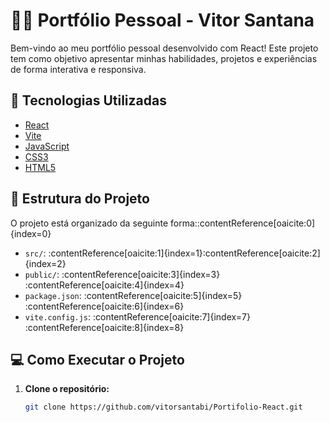 # 👨‍💻 Portfólio Pessoal - Vitor Santana

Bem-vindo ao meu portfólio pessoal desenvolvido com React! Este projeto tem como objetivo apresentar minhas habilidades, projetos e experiências de forma interativa e responsiva.

## 🚀 Tecnologias Utilizadas

- [React](https://reactjs.org/)
- [Vite](https://vitejs.dev/)
- [JavaScript](https://developer.mozilla.org/pt-BR/docs/Web/JavaScript)
- [CSS3](https://developer.mozilla.org/pt-BR/docs/Web/CSS)
- [HTML5](https://developer.mozilla.org/pt-BR/docs/Web/HTML)

## 📁 Estrutura do Projeto

O projeto está organizado da seguinte forma:&#8203;:contentReference[oaicite:0]{index=0}

- `src/`: :contentReference[oaicite:1]{index=1}&#8203;:contentReference[oaicite:2]{index=2}
- `public/`: :contentReference[oaicite:3]{index=3}&#8203;:contentReference[oaicite:4]{index=4}
- `package.json`: :contentReference[oaicite:5]{index=5}&#8203;:contentReference[oaicite:6]{index=6}
- `vite.config.js`: :contentReference[oaicite:7]{index=7}&#8203;:contentReference[oaicite:8]{index=8}

## 💻 Como Executar o Projeto

1. **Clone o repositório:**

   ```bash
   git clone https://github.com/vitorsantabi/Portifolio-React.git

